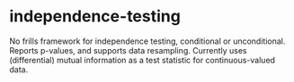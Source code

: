 # independence-testing
No frills framework for independence testing, conditional or unconditional. Reports p-values, and supports data resampling. Currently uses (differential) mutual information as a test statistic for continuous-valued data.
